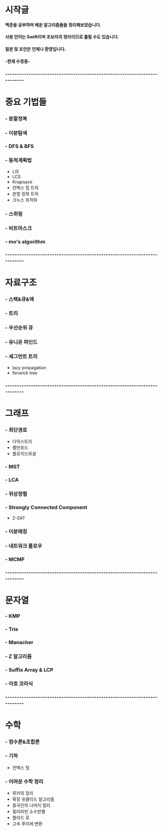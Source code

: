 # 시작글
#### 백준을 공부하며 배운 알고리즘들을 정리해보았습니다.
#### 사용 언어는 Swift이며 초보자의 정리이므로 틀릴 수도 있습니다.
#### 질문 및 조언은 언제나 환영입니다.
#### -현재 수정중-
### -------------------------------------------------------------------------
# 중요 기법들
### - 분할정복
### - 이분탐색
### - DFS & BFS
### - 동적계획법
- LIS
- LCS
- Knapsack
- 컨벡스 헐 트릭
- 분할 정복 트릭
- 크누스 최적화
### - 스위핑
### - 비트마스크
### - mo's algorithm
### -------------------------------------------------------------------------
# 자료구조
### - 스택&큐&덱
### - 트리
### - 우선순위 큐
### - 유니온 파인드
### - 세그먼트 트리
- lazy propagation
- fenwick tree
### -------------------------------------------------------------------------
# 그래프
### - 최단경로
- 다익스트라
- 벨만포드
- 폴로이드와셜
### - MST
### - LCA
### - 위상정렬
### - Strongly Connected Component
- 2-SAT
### - 이분매칭
### - 네트워크 플로우
### - MCMF
### -------------------------------------------------------------------------
# 문자열
### - KMP
### - Trie
### - Manacher
### - Z 알고리즘
### - Suffix Array & LCP
### - 아호 코라식
### -------------------------------------------------------------------------
# 수학
### - 정수론&조합론
### - 기하
- 컨벡스 헐
### - 어려운 수학 정리
- 뤼카의 정리
- 확장 유클리드 알고리즘
- 중국인의 나머지 정리
- 밀러라빈 소수판별
- 폴라드 로
- 고속 푸리에 변환


